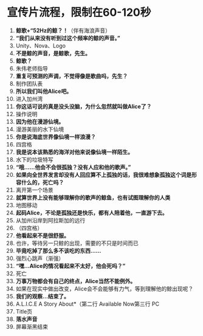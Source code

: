 # 宣传片流程，限制在60-120秒

1. **鲸歌+“52Hz的鲸？！**（伴有海浪声音）
2. **“我们从来没有听到过这个频率的鲸的声音。”**
3. Unity、Nova、Logo
4. **不是鲸的声音，是鲸歌，先生。**
5. **鲸歌？**
6. 朱伟老师指导
7. **重复可预测的声调，不觉得像是歌曲吗，先生？**
8. 制作团队表
9. **所以我们叫他Alice吧。**
10. 进入加州湾
11. **你这话可说的真是没头没脑，为什么忽然就叫做Alice了？**
12. 操作说明
13. **因为他在漫游仙境。**
14. 漫游美丽的水下仙境
15. **你是说海底世界像仙境一样浪漫？**
16. 四宫格
17. **我是说本该熟悉的海洋对他来说像仙境一样陌生。**
18. 水下的垃圾特写
19. **“哦……他会不会很孤独？没有人应和他的歌声。”**
20. **如果向全世界发言却没有人回应算不上孤独的话，我很难想象孤独这个词是形容什么的，死亡吗？**
21. 离开第一个场景
22. **就算世界上没有能够理解你的歌声的鲸鱼，也有试图理解你的人类**
23. 地图移动
24. **起码Alice，不论是孤独还是快乐，都有人陪着他，一直游下去。**
25. 从加州沿岸到阿拉斯加的远行
26. （四宫格）
27. **他看起来不是很舒服。**
28. 也许，等待另一只鲸的出现，需要的不只是时间而已
29. **毕竟吃掉了那么多不该吃的东西……**
30. 强烈心跳声（渐强）
31. **“嘿…Alice的情况看起来不太好，他会死吗？”**
32. 死亡
33. **万事万物都会有自己的终点，Alice当然不能例外。**
34. 如果在现实中做出改变，Alice会不会能够有力气，等到理解他的鲸出现呢？
35. **我们的观察…结束了。**
36. A.L.I.C.E  A Story About*（第二行 Available Now第三行 PC
37. Title页
38. **落水声音**
39. 屏幕渐黑结束